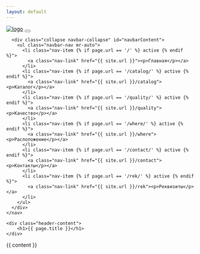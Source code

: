 ```yaml
---
layout: default
---
```


<div class="header-page">
	<nav class="navbar navbar-expand-lg navbar-dark">
	  <a class="navbar-brand" href="{{ site.url }}"><img src="{{ site.url }}/img/logo.png" alt="logo"></a>
	  <button class="navbar-toggler" type="button" data-toggle="collapse" data-target="#navbarContent" aria-controls="navbarContent" aria-expanded="false" aria-label="Toggle navigation">
	    <span class="navbar-toggler-icon"></span>
	  </button>

	  <div class="collapse navbar-collapse" id="navbarContent">
	    <ul class="navbar-nav mr-auto">
	      <li class="nav-item {% if page.url == '/' %} active {% endif %}">
	        <a class="nav-link" href="{{ site.url }}"><p>Главная</p></a>
	      </li>
	      <li class="nav-item {% if page.url == '/catalog/' %} active {% endif %}">
	        <a class="nav-link" href="{{ site.url }}/catalog"><p>Каталог</p></a>
	      </li>
	      <li class="nav-item {% if page.url == '/quality/' %} active {% endif %}">
	        <a class="nav-link" href="{{ site.url }}/quality"><p>Качество</p></a>
	      </li>
	      <li class="nav-item {% if page.url == '/where/' %} active {% endif %}">
	        <a class="nav-link" href="{{ site.url }}/where"><p>Расположение</p></a>
	      </li>
	      <li class="nav-item {% if page.url == '/contact/' %} active {% endif %}">
	        <a class="nav-link" href="{{ site.url }}/contact"><p>Контакты</p></a>
	      </li>
	      <li class="nav-item {% if page.url == '/rek/' %} active {% endif %}">
	        <a class="nav-link" href="{{ site.url }}/rek"><p>Реквизиты</p></a>
	      </li>
	    </ul>
	  </div>
	</nav>

	<div class="header-content">
		<h1>{{ page.title }}</h1>
	</div>
</div>
<div class="container-fluid page-section">
	{{ content }}
</div>

<script>
    $(window).bind('scroll',function(e){
        parallaxScroll();
    });
    function parallaxScroll(){
        var scrolled = $(window).scrollTop();
        $(".header-page").css('backgroundPositionY',(0+(scrolled*.1))+'%');
      }
  
</script>